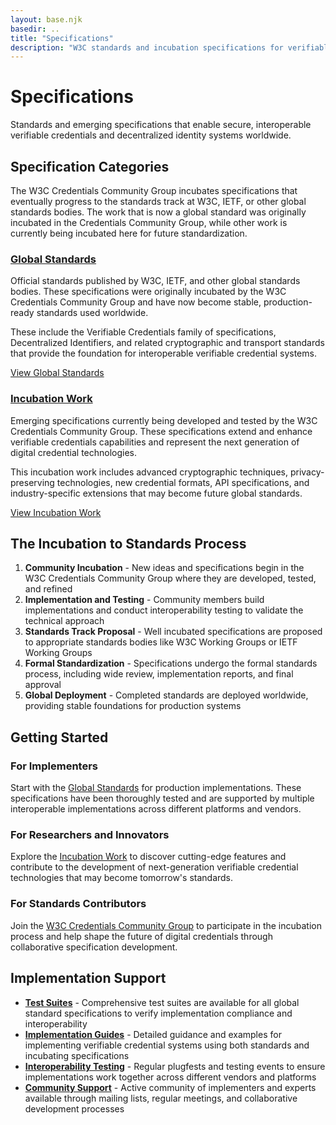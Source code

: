 ```yaml
---
layout: base.njk
basedir: ..
title: "Specifications"
description: "W3C standards and incubation specifications for verifiable credentials and decentralized identity technologies."
---
```


<div class="hero">
  <div class="container">
    <h1>Specifications</h1>
    <p>
Standards and emerging specifications that enable secure, interoperable
verifiable credentials and decentralized identity systems worldwide.
    </p>
  </div>
</div>

<section class="content-section">
  <div class="container">
    <h2 class="section-title">Specification Categories</h2>
    <p class="section-subtitle">
The W3C Credentials Community Group incubates specifications that eventually
progress to the standards track at W3C, IETF, or other global standards
bodies. The work that is now a global standard was originally incubated in
the Credentials Community Group, while other work is currently being
incubated here for future standardization.
    </p>
    <div class="feature-grid">
      <div class="feature-card">
        <h3>
          <i class="fas fa-globe"></i><a href="{{basedir}}/specifications/standards/">Global Standards</a>
        </h3>
        <p>
Official standards published by W3C, IETF, and other global standards
bodies. These specifications were originally incubated by the W3C
Credentials Community Group and have now become stable, production-ready
standards used worldwide.
        </p>
        <p>
These include the Verifiable Credentials family of
specifications, Decentralized Identifiers, and related cryptographic and
transport standards that provide the foundation for interoperable verifiable
credential systems.
        </p>
        <a href="{{basedir}}/specifications/standards/" class="btn btn-primary">
View Global Standards
        </a>
      </div>
      <div class="feature-card">
        <h3>
          <i class="fas fa-flask"></i><a href="{{basedir}}/specifications/incubation/">Incubation Work</a>
        </h3>
        <p>
Emerging specifications currently being developed and tested by the W3C
Credentials Community Group. These specifications extend and enhance
verifiable credentials capabilities and represent the next generation of
digital credential technologies.
        </p>
        <p>
This incubation work includes advanced cryptographic techniques,
privacy-preserving technologies, new credential formats, API
specifications, and industry-specific extensions that may become future
global standards.
        </p>
        <a href="{{basedir}}/specifications/incubation/" class="btn btn-primary">
View Incubation Work
        </a>
      </div>
    </div>
  </div>
</section>

<section class="content-section">
  <div class="container">
    <h2 class="section-title">The Incubation to Standards Process</h2>
    <ol>
      <li>
<strong>Community Incubation</strong> - New ideas and specifications begin
in the W3C Credentials Community Group where they are developed, tested,
and refined
      </li>
      <li>
<strong>Implementation and Testing</strong> - Community members build
implementations and conduct interoperability testing to validate the
technical approach
      </li>
      <li>
<strong>Standards Track Proposal</strong> - Well incubated specifications are
proposed to appropriate standards bodies like W3C Working Groups or IETF
Working Groups
      </li>
      <li>
<strong>Formal Standardization</strong> - Specifications undergo the formal
standards process, including wide review, implementation reports, and final
approval
      </li>
      <li>
<strong>Global Deployment</strong> - Completed standards are deployed
worldwide, providing stable foundations for production systems
      </li>
    </ol>
  </div>
</section>

<section class="content-section">
  <div class="container">
    <h2 class="section-title">Getting Started</h2>
    <div class="feature-grid">
      <div class="feature-card">
        <h3><i class="fas fa-code"></i>For Implementers</h3>
        <p>
Start with the <a href="{{basedir}}/specifications/standards/">Global Standards</a> for production implementations. These
specifications have been thoroughly tested and are supported by multiple
interoperable implementations across different platforms and vendors.
        </p>
      </div>
      <div class="feature-card">
        <h3><i class="fas fa-lightbulb"></i>For Researchers and Innovators</h3>
        <p>
Explore the <a href="{{basedir}}/specifications/incubation/">Incubation Work</a> to discover cutting-edge features and contribute
to the development of next-generation verifiable credential technologies
that may become tomorrow's standards.
        </p>
      </div>
      <div class="feature-card">
        <h3><i class="fas fa-users"></i>For Standards Contributors</h3>
        <p>
Join the <a href="https://www.w3.org/community/credentials/" target="_blank" rel="noopener noreferrer">W3C Credentials Community Group</a> to participate in the incubation
process and help shape the future of digital credentials through
collaborative specification development.
        </p>
      </div>
    </div>
  </div>
</section>

<section class="content-section">
  <div class="container">
    <h2 class="section-title">Implementation Support</h2>
    <ul>
      <li>
<strong><a href="https://github.com/w3c/vc-test-suite" target="_blank" rel="noopener noreferrer">Test Suites</a></strong> - Comprehensive test suites are available for
all global standard specifications to verify implementation compliance and
interoperability
      </li>
      <li>
<strong><a href="https://w3c.github.io/vc-test-suite/" target="_blank" rel="noopener noreferrer">Implementation Guides</a></strong> - Detailed guidance and examples for
implementing verifiable credential systems using both standards and
incubating specifications
      </li>
      <li>
<strong><a href="https://www.w3.org/community/credentials/" target="_blank" rel="noopener noreferrer">Interoperability Testing</a></strong> - Regular plugfests and testing
events to ensure implementations work together across different vendors and
platforms
      </li>
      <li>
<strong><a href="https://www.w3.org/community/credentials/" target="_blank" rel="noopener noreferrer">Community Support</a></strong> - Active community of implementers and
experts available through mailing lists, regular meetings, and collaborative
development processes
      </li>
    </ul>
  </div>
</section>